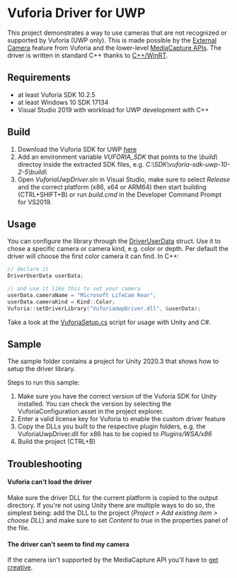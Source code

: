# Vuforia Driver for UWP

This project demonstrates a way to use cameras that are not recognized or supported by Vuforia (UWP only). 
This is made possible by the [External Camera](https://library.vuforia.com/content/vuforia-library/en/articles/Solution/external-camera.html) feature from Vuforia and the lower-level [MediaCapture APIs](https://docs.microsoft.com/en-us/uwp/api/windows.media.capture.mediacapture). The driver is written in standard C++ thanks to [C++/WinRT](https://docs.microsoft.com/en-us/windows/uwp/cpp-and-winrt-apis/).

## Requirements
* at least Vuforia SDK 10.2.5
* at least Windows 10 SDK 17134
* Visual Studio 2019 with workload for UWP development with C++

## Build

1. Download the Vuforia SDK for UWP [here](https://developer.vuforia.com/downloads/sdk)
2. Add an environment variable *VUFORIA_SDK* that points to the *\build\\* directoy inside the extracted SDK files, e.g. *C:\SDK\vuforia-sdk-uwp-10-2-5\build\\*
3. Open *VuforiaUwpDriver.sln* in Visual Studio, make sure to select *Release* and the correct platform (x86, x64 or ARM64) then start building (CTRL+SHIFT+B) or run *build.cmd* in the Developer Command Prompt for VS2019.

## Usage

You can configure the library through the [DriverUserData](./src/DriverUserData.h) struct.
Use it to chose a specific camera or camera kind, e.g. color or depth.
Per default the driver will choose the first color camera it can find.
In C++:
```cpp
// declare it
DriverUserData userData;

// and use it like this to set your camera
userData.cameraName = "Microsoft LifeCam Rear";
userData.cameraKind = Kind::Color;
Vuforia::setDriverLibrary("VuforiaUwpDriver.dll", &userData);
```

Take a look at the [VuforiaSetup.cs](./sample/UnityExternalCamera/Assets/Scripts/VuforiaSetup.cs) script for usage with Unity and C#. 

## Sample

The sample folder contains a project for Unity 2020.3 that shows how to setup the driver library. 

Steps to run this sample:
1. Make sure you have the correct version of the Vuforia SDK for Unity installed. You can check the version by selecting the VuforiaConfiguration.asset in the project explorer.
2. Enter a valid license key for Vuforia to enable the custom driver feature
3. Copy the DLLs you built to the respective plugin folders, e.g. the VuforiaUwpDriver.dll for x86 has to be copied to *Plugins/WSA/x86*
4. Build the project (CTRL+B)

## Troubleshooting

#### Vuforia can't load the driver
Make sure the driver DLL for the current platform is copied to the output directory. If you're not using Unity there are multiple ways to do so, the simplest being: add the DLL to the project (*Project > Add existing item > choose DLL*) and make sure to set *Content* to *true* in the properties panel of the file.

#### The driver can't seem to find my camera
If the camera isn't supported by the MediaCapture API you'll have to [get creative](https://janniklassahn.com/posts/vuforia-uwp-external-camera/).
